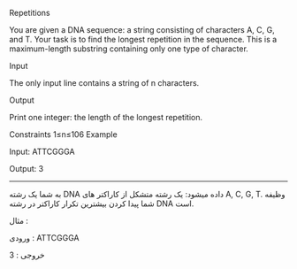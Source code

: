 Repetitions

You are given a DNA sequence: a string consisting of characters A, C, G, and T. Your task is to find the longest repetition in the sequence. This is a maximum-length substring containing only one type of character.

Input

The only input line contains a string of n characters.

Output

Print one integer: the length of the longest repetition.

Constraints
1≤n≤106
Example

Input:
ATTCGGGA

Output:
3

-------------------------------------------------------------------------------

به شما یک رشته DNA داده میشود: یک رشته متشکل از کاراکتر های A, C, G, T. 
وظیفه شما پیدا کردن بیشترین تکرار کاراکتر در رشته DNA است.

مثال : 

ورودی : 
ATTCGGGA

خروجی : 
3
